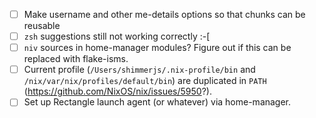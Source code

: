 - [ ] Make username and other me-details options so that chunks can be reusable
- [ ] `zsh` suggestions still not working correctly :-[
- [ ] `niv` sources in home-manager modules? Figure out if this can be replaced
      with flake-isms.
- [ ] Current profile (`/Users/shimmerjs/.nix-profile/bin` and 
      `/nix/var/nix/profiles/default/bin`) are duplicated in `PATH`
      (https://github.com/NixOS/nix/issues/5950?).
- [ ] Set up Rectangle launch agent (or whatever) via home-manager.